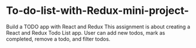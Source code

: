 # To-do-list-with-Redux-mini-project-
Build a TODO app with React and Redux   This assignment is about creating a React and Redux Todo List app. User can add new todos, mark as completed, remove a todo, and filter todos. 
